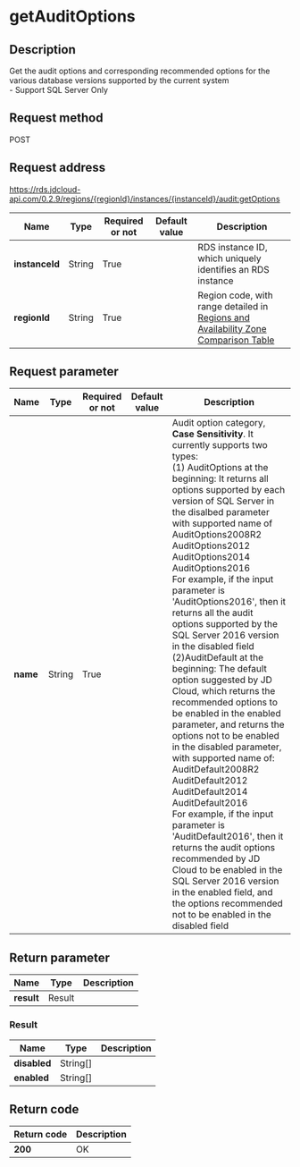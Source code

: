 # getAuditOptions


## Description
Get the audit options and corresponding recommended options for the various database versions supported by the current system<br>- Support SQL Server Only

## Request method
POST

## Request address
https://rds.jdcloud-api.com/0.2.9/regions/{regionId}/instances/{instanceId}/audit:getOptions

|Name|Type|Required or not|Default value|Description|
|---|---|---|---|---|
|**instanceId**|String|True||RDS instance ID, which uniquely identifies an RDS instance|
|**regionId**|String|True||Region code, with range detailed in [Regions and Availability Zone Comparison Table](../Enum-Definitions/Regions-AZ.md)|

## Request parameter
|Name|Type|Required or not|Default value|Description|
|---|---|---|---|---|
|**name**|String|True||Audit option category, **Case Sensitivity**. It currently supports two types: <br>(1) AuditOptions at the beginning: It returns all options supported by each version of SQL Server in the disalbed parameter with supported name of <br>AuditOptions2008R2<br>AuditOptions2012<br>AuditOptions2014<br>AuditOptions2016<br>For example, if the input parameter is 'AuditOptions2016', then it returns all the audit options supported by the SQL Server 2016 version in the disabled field<br>(2)AuditDefault at the beginning: The default option suggested by JD Cloud, which returns the recommended options to be enabled in the enabled parameter, and returns the options not to be enabled in the disabled parameter, with supported name of: <br>AuditDefault2008R2<br>AuditDefault2012<br>AuditDefault2014<br>AuditDefault2016<br>For example, if the input parameter is 'AuditDefault2016', then it returns the audit options recommended by JD Cloud to be enabled in the SQL Server 2016 version in the enabled field, and the options recommended not to be enabled in the disabled field|


## Return parameter
|Name|Type|Description|
|---|---|---|
|**result**|Result||


### Result
|Name|Type|Description|
|---|---|---|
|**disabled**|String[]||
|**enabled**|String[]||

## Return code
|Return code|Description|
|---|---|
|**200**|OK|

